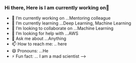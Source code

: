 ### Hi there, Here is I am currently working on👋


- 🔭 I’m currently working on ...Mentoring colleague
- 🌱 I’m currently learning ...Deep Learning, Machine Learning
- 👯 I’m looking to collaborate on ...Machine Learning
- 🤔 I’m looking for help with ...AWS
- 💬 Ask me about ...Anything
- 📫 How to reach me: .. here
- 😄 Pronouns: ...He
- ⚡ Fun fact: ... I am a mad scientist
-->
